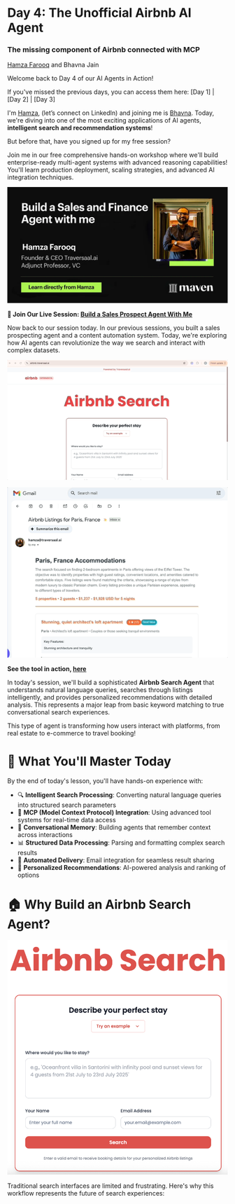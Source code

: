 # Day 4: The Unofficial Airbnb AI Agent
### The missing component of Airbnb connected with MCP

[Hamza Farooq](https://github.com/hamzafarooq) and Bhavna Jain

Welcome back to Day 4 of our AI Agents in Action!

If you've missed the previous days, you can access them here: [Day 1] | [Day 2] | [Day 3]

I'm [Hamza](https://www.linkedin.com/in/hamzafarooq/), (let’s connect on LinkedIn) and joining me is [Bhavna](https://www.linkedin.com/in/bhavna-s-jain/). Today, we're diving into one of the most exciting applications of AI agents, **intelligent search and recommendation systems**!

But before that, have you signed up for my free session?

Join me in our free comprehensive hands-on workshop where we'll build enterprise-ready multi-agent systems with advanced reasoning capabilities! You'll learn production deployment, scaling strategies, and advanced AI integration techniques.

![Build Sales Prospect Agent With Me](images/sales-prospect-agent.png)

**🚀 Join Our Live Session: [Build a Sales Prospect Agent With Me](https://maven.com/p/1fdb6c/build-a-sales-prospect-agent-with-me-no-code-tool)**

Now back to our session today. In our previous sessions, you built a sales prospecting agent and a content automation system. Today, we're exploring how AI agents can revolutionize the way we search and interact with complex datasets.

![Airbnb](images/airbnb.gif)

![Airbnb Email](images/airbnb-email.gif)

**See the tool in action, [here](https://airbnb.traversaal.ai/)**

In today's session, we'll build a sophisticated **Airbnb Search Agent** that understands natural language queries, searches through listings intelligently, and provides personalized recommendations with detailed analysis. This represents a major leap from basic keyword matching to true conversational search experiences.

This type of agent is transforming how users interact with platforms, from real estate to e-commerce to travel booking!

# **🎯 What You'll Master Today**

By the end of today's lesson, you'll have hands-on experience with:

- 🔍 **Intelligent Search Processing**: Converting natural language queries into structured search parameters
- 🤖 **MCP (Model Context Protocol) Integration**: Using advanced tool systems for real-time data access
- 🧠 **Conversational Memory**: Building agents that remember context across interactions
- 📊 **Structured Data Processing**: Parsing and formatting complex search results
- 📧 **Automated Delivery**: Email integration for seamless result sharing
- 🎯 **Personalized Recommendations**: AI-powered analysis and ranking of options

# **🏠 Why Build an Airbnb Search Agent?**

![Airbnb Search](images/airbnb-search.png)

Traditional search interfaces are limited and frustrating. Here's why this workflow represents the future of search experiences:


